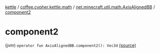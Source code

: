 [kettle](../../index.md) / [coffee.cypher.kettle.math](../index.md) / [net.minecraft.util.math.AxisAlignedBB](index.md) / [component2](./component2.md)

# component2

(jvm) `operator fun AxisAlignedBB.component2(): Vec3d` [(source)](https://github.com/Cypher121/kettle/blob/master/src/main/kotlin/coffee/cypher/kettle/math/Boxes.kt#L10)